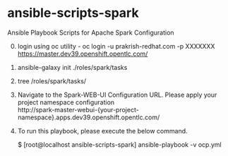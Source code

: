 # ansible-scripts-spark
Ansible Playbook Scripts for Apache Spark Configuration

0) login using oc utility - oc login -u prakrish-redhat.com -p XXXXXXX https://master.dev39.openshift.opentlc.com/
1) ansible-galaxy init ./roles/spark/tasks
2) tree /roles/spark/tasks/
3) Navigate to the Spark-WEB-UI Configuration URL. 
   Please apply your project namespace configuration <br>
    http://spark-master-webui-{your-project-namespace}.apps.dev39.openshift.opentlc.com/
4) To run this playbook, please execute the below command.<br>
    
   $ [root@localhost ansible-scripts-spark] ansible-playbook -v ocp.yml
